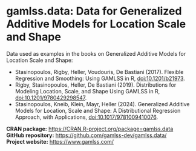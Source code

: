 # gamlss.data: Data for Generalized Additive Models for Location Scale and Shape

Data used as examples in the books on Generalized Additive Models for Location Scale and Shape:

- Stasinopoulos, Rigby, Heller, Voudouris, De Bastiani (2017). Flexible Regression and Smoothing: Using GAMLSS in R, [doi:10.1201/b21973](https://doi.org/10.1201/b21973).
- Rigby, Stasinopoulos, Heller, De Bastiani (2019). Distributions for Modeling Location, Scale, and Shape Using GAMLSS in R, [doi:10.1201/9780429298547](https://doi.org/10.1201/9780429298547).
- Stasinopoulos, Kneib, Klein, Mayr, Heller (2024). Generalized Additive Models for Location, Scale and Shape: A Distributional Regression Approach, with Applications, [doi:10.1017/9781009410076](https://doi.org/10.1017/9781009410076).

**CRAN package:** <https://CRAN.R-project.org/package=gamlss.data>  
**GitHub repository:** <https://github.com/gamlss-dev/gamlss.data/>  
**Project website:** <https://www.gamlss.com/>
